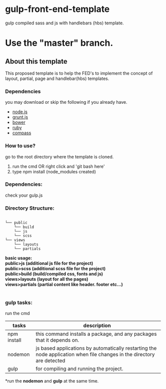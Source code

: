 # gulp-front-end-template
gulp compiled sass and js with handlebars (hbs) template.

<h1>Use the "master" branch.</h1>
<h2>About this template</h2>
<p>This proposed template is to help the FED's to implement the concept of layout, partial, page and handlebar(hbs) templates.</p>

### Dependencies <br>
you may download or skip the following if you already have.
- [node.js](http://nodejs.org/) <br>
- [grunt.js](http://gruntjs.com/) <br>
- [bower](https://bower.io/) <br>
- [ruby](http://rubyinstaller.org/) <br>
- [compass](http://compass-style.org/install/) <br>

### How to use?<br>
go to the root directory where the template is cloned.
<ol>
<li>run the cmd OR right click and 'git bash here'</li>
<li>type npm install (node_modules created)</li>
</ol>

### Dependencies:<br>
check your gulp.js

### Directory Structure:<br>
<pre><code>
└── public
    └── build
    └── js
    └── scss
└── views
    └── layouts
    └── partials
</code></pre>

<strong>basic usage:</strong><br>
<strong>public>js (additional js file for the project)</strong><br>
<strong>public>scss (additional scss file for the project)</strong><br>
<strong>public>build (build/compiled css, fonts and js)</strong><br>
<strong>views>layouts (layout for all the pages)</strong><br>
<strong>views>partials (partial content like header. footer etc...)</strong><br><br>

### gulp tasks:<br>
run the cmd

| tasks  | description |
| ------------- | ------------- |
| npm install  | this command installs a package, and any packages that it depends on. |
| nodemon  | js based applications by automatically restarting the node application when file changes in the directory are detected  |
| gulp  | for compiling and running the project.  |

*run the <strong>nodemon</strong> and <strong>gulp</strong> at the same time.<br>



